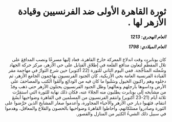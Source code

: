<h1 dir="rtl">ثورة القاهرة الأولى ضد الفرنسيين وقيادة الأزهر لها .</h1>

<h5 dir="rtl">العام الهجري:  1213

العام الميلادي: 1798

</h5>

<p dir="rtl">كان بونابرت وقت اندلاع المعركة خارجَ القاهرة، فعاد إليها مسرعًا ونصب المدافِعَ على تلال المقطَّم لتعاون مدافع القلعة في إطلاق القنابل على حي الأزهر، مركز حركة الجهاد وشُعلته المتأجِّجة. ففي اليوم الثاني للثورة (22 أكتوبر) حين شرع الثوارُ في مهاجمة مقر القيادة الفرنسية العامة بحي الأزبكية، كان الجنود الفرنسيون يهاجِمون الجامع الأزهر، ثم دخلوه وهم راكبون الخيول وسَلَبوا ما كان فيه من الودائِعِ وألقَوا الكتب والمصاحفَ على الأرض وداسوها بأرجلهم ونعالهم! وظل الجنود الفرنسيون يحتلون الأزهر حتى ذهب وفدٌ من مشايخه إلى بونابرت يطلبون منه الجلاءَ عنه، فكان ذلك نهاية للثورة التي استمَرَّت ثلاثة أيام (21-23 أكتوبر) وانتقم الفرنسيون من المسلمين في القاهرة وضواحيها أبشَعَ انتقام، فنَهَبوا ديار حي الأزهر والأحياء المجاورة، وأعدموا صغار المشايخِ الذين حرَّضوا على الثورة وصادروا ممتلكاتهم، وأحاطوا القاهرةَ وضواحيها بالحصون والقلاع والمعاقل، وهدموا في سبيل ذلك الشيءُ الكثير من المنازل والقصور.</p></br>
